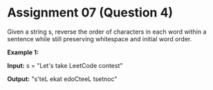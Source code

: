 # Assignment 07 (Question 4)

Given a string s, reverse the order of characters in each word within a sentence while still preserving whitespace and initial word order.

**Example 1:**

**Input:** s = "Let's take LeetCode contest"

**Output:** "s'teL ekat edoCteeL tsetnoc"
